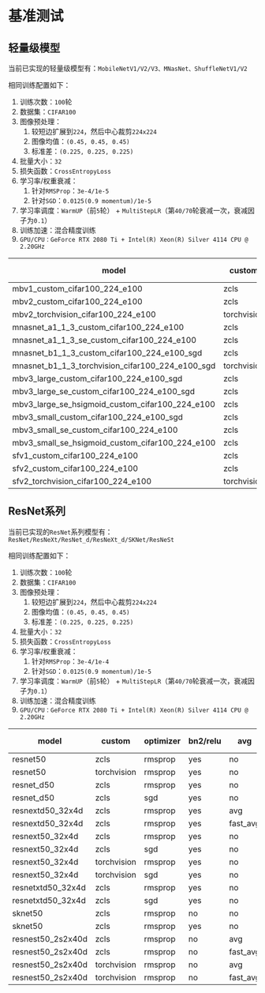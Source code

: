 
# 基准测试

## 轻量级模型

当前已实现的轻量级模型有：`MobileNetV1/V2/V3、MNasNet、ShuffleNetV1/V2`

相同训练配置如下：

1. 训练次数：`100`轮
2. 数据集：`CIFAR100`
3. 图像预处理：
   1. 较短边扩展到`224`，然后中心裁剪`224x224`
   2. 图像均值：`(0.45, 0.45, 0.45)`
   3. 标准差：`(0.225, 0.225, 0.225)`
4. 批量大小：`32`
5. 损失函数：`CrossEntropyLoss`
6. 学习率/权重衰减：
   1. 针对`RMSProp`：`3e-4/1e-5`
   2. 针对`SGD`：`0.0125(0.9 momentum)/1e-5`
7. 学习率调度：`WarmUP`（前`5`轮） + `MultiStepLR`（第`40/70`轮衰减一次，衰减因子为`0.1`）
8. 训练加速：混合精度训练
9.  `GPU/CPU：GeForce RTX 2080 Ti + Intel(R) Xeon(R) Silver 4114 CPU @ 2.20GHz`

<!-- <style type="text/css">
.tg  {border-collapse:collapse;border-spacing:0;}
.tg td{border-color:black;border-style:solid;border-width:1px;font-family:Arial, sans-serif;font-size:14px;
  overflow:hidden;padding:10px 5px;word-break:normal;}
.tg th{border-color:black;border-style:solid;border-width:1px;font-family:Arial, sans-serif;font-size:14px;
  font-weight:normal;overflow:hidden;padding:10px 5px;word-break:normal;}
.tg .tg-7btt{border-color:inherit;font-weight:bold;text-align:center;vertical-align:top}
.tg .tg-0pky{border-color:inherit;text-align:left;vertical-align:top}
.tg .tg-fymr{border-color:inherit;font-weight:bold;text-align:left;vertical-align:top}
</style> -->
<table class="tg">
<thead>
  <tr>
    <th class="tg-7btt">model</th>
    <th class="tg-7btt">custom</th>
    <th class="tg-7btt">optimizer</th>
    <th class="tg-7btt">top1 acc</th>
    <th class="tg-7btt">top5 acc</th>
    <th class="tg-7btt">model size(MB)</th>
    <th class="tg-7btt">gflops</th>
    <th class="tg-7btt">gpu infer(s)</th>
    <th class="tg-7btt">cpu infer(s)</th>
    <th class="tg-7btt">config/log</th>
  </tr>
</thead>
<tbody>
  <tr>
    <td class="tg-0pky">mbv1_custom_cifar100_224_e100</td>
    <td class="tg-0pky">zcls</td>
    <td class="tg-0pky">rmsprop</td>
    <td class="tg-0pky">66.474</td>
    <td class="tg-0pky">88.309</td>
    <td class="tg-0pky">12.625</td>
    <td class="tg-0pky">1.156</td>
    <td class="tg-fymr">*0.006</td>
    <td class="tg-fymr">*0.030</td>
    <td class="tg-0pky"><a href="https://cloud.zhujian.tech:9300/s/eJ5soxokHqDY9ni" target="_blank" rel="noopener noreferrer">link</a></td>
  </tr>
  <tr>
    <td class="tg-0pky">mbv2_custom_cifar100_224_e100</td>
    <td class="tg-0pky">zcls</td>
    <td class="tg-0pky">rmsprop</td>
    <td class="tg-0pky">69.069</td>
    <td class="tg-0pky">90.915</td>
    <td class="tg-0pky">8.972</td>
    <td class="tg-0pky">0.626</td>
    <td class="tg-0pky">0.009</td>
    <td class="tg-0pky">0.049</td>
    <td class="tg-0pky"><a href="https://cloud.zhujian.tech:9300/s/rPSjTiK2XdPwkPB" target="_blank" rel="noopener noreferrer">link</a></td>
  </tr>
  <tr>
    <td class="tg-0pky">mbv2_torchvision_cifar100_224_e100</td>
    <td class="tg-0pky">torchvision</td>
    <td class="tg-0pky">rmsprop</td>
    <td class="tg-0pky">68.940</td>
    <td class="tg-0pky">91.114</td>
    <td class="tg-0pky">8.972</td>
    <td class="tg-0pky">0.626</td>
    <td class="tg-0pky">0.008</td>
    <td class="tg-0pky">0.060</td>
    <td class="tg-0pky"><a href="https://cloud.zhujian.tech:9300/s/obJLoRRsoH8CJzT" target="_blank" rel="noopener noreferrer">link</a></td>
  </tr>
  <tr>
    <td class="tg-0pky">mnasnet_a1_1_3_custom_cifar100_224_e100</td>
    <td class="tg-0pky">zcls</td>
    <td class="tg-0pky">rmsprop</td>
    <td class="tg-0pky">67.762</td>
    <td class="tg-0pky">89.587</td>
    <td class="tg-0pky">14.811</td>
    <td class="tg-0pky">1.083</td>
    <td class="tg-0pky">0.009</td>
    <td class="tg-0pky">0.058</td>
    <td class="tg-0pky"><a href="https://cloud.zhujian.tech:9300/s/JkkRqw2j4NQjsGd" target="_blank" rel="noopener noreferrer">link</a></td>
  </tr>
  <tr>
    <td class="tg-0pky">mnasnet_a1_1_3_se_custom_cifar100_224_e100</td>
    <td class="tg-0pky">zcls</td>
    <td class="tg-0pky">rmsprop</td>
    <td class="tg-0pky">70.098</td>
    <td class="tg-fymr">*91.504</td>
    <td class="tg-0pky">65.567</td>
    <td class="tg-0pky">2.857</td>
    <td class="tg-0pky">0.015</td>
    <td class="tg-0pky">0.124</td>
    <td class="tg-0pky"><a href="https://cloud.zhujian.tech:9300/s/nKP2ExeiDrnR4N6" target="_blank" rel="noopener noreferrer">link</a></td>
  </tr>
  <tr>
    <td class="tg-0pky">mnasnet_b1_1_3_custom_cifar100_224_e100_sgd</td>
    <td class="tg-0pky">zcls</td>
    <td class="tg-0pky">sgd</td>
    <td class="tg-0pky">69.119</td>
    <td class="tg-0pky">89.687</td>
    <td class="tg-0pky">19.567</td>
    <td class="tg-0pky">1.080</td>
    <td class="tg-0pky">0.011</td>
    <td class="tg-0pky">0.062</td>
    <td class="tg-0pky"><a href="https://cloud.zhujian.tech:9300/s/2xR6RTmcj8Son9E" target="_blank" rel="noopener noreferrer">link</a></td>
  </tr>
  <tr>
    <td class="tg-0pky">mnasnet_b1_1_3_torchvision_cifar100_224_e100_sgd</td>
    <td class="tg-0pky">torchvision</td>
    <td class="tg-0pky">sgd</td>
    <td class="tg-0pky">69.119</td>
    <td class="tg-0pky">89.726</td>
    <td class="tg-0pky">19.567</td>
    <td class="tg-0pky">1.080</td>
    <td class="tg-0pky">0.009</td>
    <td class="tg-0pky">0.058</td>
    <td class="tg-0pky"><a href="https://cloud.zhujian.tech:9300/s/jdKcfs4tznERdHA" target="_blank" rel="noopener noreferrer">link</a></td>
  </tr>
  <tr>
    <td class="tg-0pky">mbv3_large_custom_cifar100_224_e100_sgd</td>
    <td class="tg-0pky">zcls</td>
    <td class="tg-0pky">sgd</td>
    <td class="tg-0pky">66.304</td>
    <td class="tg-0pky">88.349</td>
    <td class="tg-0pky">10.750</td>
    <td class="tg-0pky">0.453</td>
    <td class="tg-0pky">0.009</td>
    <td class="tg-0pky">0.040</td>
    <td class="tg-0pky"><a href="https://cloud.zhujian.tech:9300/s/SfmNT8E8an99xWa" target="_blank" rel="noopener noreferrer">link</a></td>
  </tr>
  <tr>
    <td class="tg-0pky">mbv3_large_se_custom_cifar100_224_e100_sgd</td>
    <td class="tg-0pky">zcls</td>
    <td class="tg-0pky">sgd</td>
    <td class="tg-0pky">68.031</td>
    <td class="tg-0pky">89.607</td>
    <td class="tg-0pky">16.493</td>
    <td class="tg-0pky">0.457</td>
    <td class="tg-0pky">0.010</td>
    <td class="tg-0pky">0.046</td>
    <td class="tg-0pky"><a href="https://cloud.zhujian.tech:9300/s/JttoQzK6X59fAdA" target="_blank" rel="noopener noreferrer">link</a></td>
  </tr>
  <tr>
    <td class="tg-0pky">mbv3_large_se_hsigmoid_custom_cifar100_224_e100</td>
    <td class="tg-0pky">zcls</td>
    <td class="tg-0pky">rmsprop</td>
    <td class="tg-0pky">68.151</td>
    <td class="tg-0pky">89.287</td>
    <td class="tg-0pky">16.493</td>
    <td class="tg-0pky">0.457</td>
    <td class="tg-0pky">0.010</td>
    <td class="tg-0pky">0.050</td>
    <td class="tg-0pky"><a href="https://cloud.zhujian.tech:9300/s/tm5ZL9qHrsC7s4W" target="_blank" rel="noopener noreferrer">link</a></td>
  </tr>
  <tr>
    <td class="tg-0pky">mbv3_small_custom_cifar100_224_e100_sgd</td>
    <td class="tg-0pky">zcls</td>
    <td class="tg-0pky">sgd</td>
    <td class="tg-0pky">66.364</td>
    <td class="tg-0pky">88.688</td>
    <td class="tg-fymr">*7.977</td>
    <td class="tg-0pky">0.445</td>
    <td class="tg-0pky">0.008</td>
    <td class="tg-0pky">0.042</td>
    <td class="tg-0pky"><a href="https://cloud.zhujian.tech:9300/s/j9t5bkn2XSX89eZ" target="_blank" rel="noopener noreferrer">link</a></td>
  </tr>
  <tr>
    <td class="tg-0pky">mbv3_small_se_custom_cifar100_224_e100</td>
    <td class="tg-0pky">zcls</td>
    <td class="tg-0pky">rmsprop</td>
    <td class="tg-0pky">67.891</td>
    <td class="tg-0pky">89.467</td>
    <td class="tg-0pky">13.719</td>
    <td class="tg-fymr">*0.450</td>
    <td class="tg-0pky">0.010</td>
    <td class="tg-0pky">0.054</td>
    <td class="tg-0pky"><a href="https://cloud.zhujian.tech:9300/s/eJ5soxokHqDY9ni" target="_blank" rel="noopener noreferrer">link</a></td>
  </tr>
  <tr>
    <td class="tg-0pky">mbv3_small_se_hsigmoid_custom_cifar100_224_e100</td>
    <td class="tg-0pky">zcls</td>
    <td class="tg-0pky">rmsprop</td>
    <td class="tg-0pky">68.411</td>
    <td class="tg-0pky">89.517</td>
    <td class="tg-0pky">13.719</td>
    <td class="tg-fymr">*0.450</td>
    <td class="tg-0pky">0.010</td>
    <td class="tg-0pky">0.044</td>
    <td class="tg-0pky"><a href="https://cloud.zhujian.tech:9300/s/FAHGmWCQkf587ea" target="_blank" rel="noopener noreferrer">link</a></td>
  </tr>
  <tr>
    <td class="tg-0pky">sfv1_custom_cifar100_224_e100</td>
    <td class="tg-0pky">zcls</td>
    <td class="tg-0pky">rmsprop</td>
    <td class="tg-fymr">*71.715</td>
    <td class="tg-0pky">91.334</td>
    <td class="tg-0pky">36.461</td>
    <td class="tg-0pky">2.608</td>
    <td class="tg-0pky">0.010</td>
    <td class="tg-0pky">0.062</td>
    <td class="tg-0pky"><a href="https://cloud.zhujian.tech:9300/s/osWkJZyst4wD8B8" target="_blank" rel="noopener noreferrer">link</a></td>
  </tr>
  <tr>
    <td class="tg-0pky">sfv2_custom_cifar100_224_e100</td>
    <td class="tg-0pky">zcls</td>
    <td class="tg-0pky">rmsprop</td>
    <td class="tg-0pky">70.457</td>
    <td class="tg-0pky">90.645</td>
    <td class="tg-0pky">27.356</td>
    <td class="tg-0pky">1.571</td>
    <td class="tg-0pky">0.013</td>
    <td class="tg-0pky">0.056</td>
    <td class="tg-0pky"><a href="https://cloud.zhujian.tech:9300/s/6Gbj9GfNc7tjM9c" target="_blank" rel="noopener noreferrer">link</a></td>
  </tr>
  <tr>
  <td class="tg-0pky">sfv2_torchvision_cifar100_224_e100</td>
  <td class="tg-0pky">torchvision</td>
  <td class="tg-0pky">rmsprop</td>
  <td class="tg-0pky">70.148</td>
  <td class="tg-0pky">91.314</td>
  <td class="tg-0pky">21.171</td>
  <td class="tg-0pky">1.178</td>
  <td class="tg-0pky">0.011</td>
  <td class="tg-0pky">0.062</td>
  <td class="tg-0pky"><a href="https://cloud.zhujian.tech:9300/s/cpeJREKmyRsxBko" target="_blank" rel="noopener noreferrer">link</a></td>
</tr>
</tbody>
</table>

## ResNet系列

当前已实现的`ResNet`系列模型有：`ResNet/ResNeXt/ResNet_d/ResNeXt_d/SKNet/ResNeSt`

相同训练配置如下：

1. 训练次数：`100`轮
2. 数据集：`CIFAR100`
3. 图像预处理：
   1. 较短边扩展到`224`，然后中心裁剪`224x224`
   2. 图像均值：`(0.45, 0.45, 0.45)`
   3. 标准差：`(0.225, 0.225, 0.225)`
4. 批量大小：`32`
5. 损失函数：`CrossEntropyLoss`
6. 学习率/权重衰减：
   1. 针对`RMSProp`：`3e-4/1e-4`
   2. 针对`SGD`：`0.0125(0.9 momentum)/1e-5`
7. 学习率调度：`WarmUP`（前`5`轮） + `MultiStepLR`（第`40/70`轮衰减一次，衰减因子为`0.1`）
8. 训练加速：混合精度训练
9. `GPU/CPU：GeForce RTX 2080 Ti + Intel(R) Xeon(R) Silver 4114 CPU @ 2.20GHz`

<!-- <style type="text/css">
.tg  {border-collapse:collapse;border-spacing:0;}
.tg td{border-color:black;border-style:solid;border-width:1px;font-family:Arial, sans-serif;font-size:14px;
  overflow:hidden;padding:10px 5px;word-break:normal;}
.tg th{border-color:black;border-style:solid;border-width:1px;font-family:Arial, sans-serif;font-size:14px;
  font-weight:normal;overflow:hidden;padding:10px 5px;word-break:normal;}
.tg .tg-7btt{border-color:inherit;font-weight:bold;text-align:center;vertical-align:top}
.tg .tg-amwm{font-weight:bold;text-align:center;vertical-align:top}
.tg .tg-0lax{text-align:left;vertical-align:top}
</style> -->
<table class="tg">
<thead>
  <tr>
    <th class="tg-7btt">model</th>
    <th class="tg-7btt">custom</th>
    <th class="tg-7btt">optimizer</th>
    <th class="tg-7btt">bn2/relu<br></th>
    <th class="tg-7btt">avg<br></th>
    <th class="tg-7btt">top1 acc</th>
    <th class="tg-7btt">top5 acc</th>
    <th class="tg-7btt">model size(MB)</th>
    <th class="tg-7btt">gflops</th>
    <th class="tg-7btt">gpu infer(s)</th>
    <th class="tg-7btt">cpu infer(s)</th>
    <th class="tg-amwm">config/log</th>
  </tr>
</thead>
<tbody>
  <tr>
    <td class="tg-0lax">resnet50<br></td>
    <td class="tg-0lax">zcls</td>
    <td class="tg-0lax">rmsprop</td>
    <td class="tg-0lax">yes<br></td>
    <td class="tg-0lax">no<br></td>
    <td class="tg-0lax">64.137</td>
    <td class="tg-0lax">88.858</td>
    <td class="tg-0lax">90.458</td>
    <td class="tg-0lax">8.219</td>
    <td class="tg-0lax">0.014</td>
    <td class="tg-0lax">0.106</td>
    <td class="tg-0lax"><a href="https://cloud.zhujian.tech:9300/s/xgSNccjgbYFoc6w" target="_blank" rel="noopener noreferrer">link</a></td>
  </tr>
  <tr>
    <td class="tg-0lax">resnet50</td>
    <td class="tg-0lax">torchvision</td>
    <td class="tg-0lax">rmsprop</td>
    <td class="tg-0lax">yes<br></td>
    <td class="tg-0lax">no<br></td>
    <td class="tg-0lax">64.716</td>
    <td class="tg-0lax">88.648</td>
    <td class="tg-0lax">90.458</td>
    <td class="tg-0lax">8.219</td>
    <td class="tg-0lax">0.009</td>
    <td class="tg-0lax">0.110</td>
    <td class="tg-0lax"><a href="https://cloud.zhujian.tech:9300/s/gESKNm5E9XZnsbF" target="_blank" rel="noopener noreferrer">link</a></td>
  </tr>
  <tr>
    <td class="tg-0lax">resnet_d50</td>
    <td class="tg-0lax">zcls</td>
    <td class="tg-0lax">rmsprop</td>
    <td class="tg-0lax">yes<br></td>
    <td class="tg-0lax">no<br></td>
    <td class="tg-0lax">70.607</td>
    <td class="tg-0lax">92.492</td>
    <td class="tg-0lax">90.531</td>
    <td class="tg-0lax">8.703</td>
    <td class="tg-0lax">0.010</td>
    <td class="tg-0lax">0.090</td>
    <td class="tg-0lax"><a href="https://cloud.zhujian.tech:9300/s/x6jaK2FLFX333i9" target="_blank" rel="noopener noreferrer">link</a></td>
  </tr>
  <tr>
    <td class="tg-0lax">resnet_d50</td>
    <td class="tg-0lax">zcls</td>
    <td class="tg-0lax">sgd</td>
    <td class="tg-0lax">yes<br></td>
    <td class="tg-0lax">no<br></td>
    <td class="tg-0lax">71.615</td>
    <td class="tg-0lax">91.673</td>
    <td class="tg-0lax">90.531</td>
    <td class="tg-0lax">8.703</td>
    <td class="tg-0lax">0.010</td>
    <td class="tg-0lax">0.120</td>
    <td class="tg-0lax"><a href="https://cloud.zhujian.tech:9300/s/XpDP7e5CBPJrAb6" target="_blank" rel="noopener noreferrer">link</a></td>
  </tr>
  <tr>
    <td class="tg-0lax">resnextd50_32x4d</td>
    <td class="tg-0lax">zcls</td>
    <td class="tg-0lax">rmsprop</td>
    <td class="tg-0lax">yes<br></td>
    <td class="tg-0lax">avg<br></td>
    <td class="tg-0lax">67.812</td>
    <td class="tg-0lax">90.905</td>
    <td class="tg-0lax">88.443</td>
    <td class="tg-0lax">8.776</td>
    <td class="tg-0lax">0.016</td>
    <td class="tg-0lax">0.088</td>
    <td class="tg-0lax"><a href="https://cloud.zhujian.tech:9300/s/aRzFfg5iP6A9ENj" target="_blank" rel="noopener noreferrer">link</a></td>
  </tr>
  <tr>
    <td class="tg-0lax">resnextd50_32x4d</td>
    <td class="tg-0lax">zcls</td>
    <td class="tg-0lax">rmsprop</td>
    <td class="tg-0lax">yes<br></td>
    <td class="tg-0lax">fast_avg<br></td>
    <td class="tg-0lax">70.138</td>
    <td class="tg-0lax">92.103</td>
    <td class="tg-0lax">88.443</td>
    <td class="tg-0lax">8.516</td>
    <td class="tg-0lax">0.013</td>
    <td class="tg-0lax">0.088</td>
    <td class="tg-0lax"><a href="https://cloud.zhujian.tech:9300/s/7dfjbpToMek7Q2L" target="_blank" rel="noopener noreferrer">link</a></td>
  </tr>
  <tr>
    <td class="tg-0lax">resnext50_32x4d</td>
    <td class="tg-0lax">zcls</td>
    <td class="tg-0lax">rmsprop</td>
    <td class="tg-0lax">yes<br></td>
    <td class="tg-0lax">no<br></td>
    <td class="tg-0lax">69.888</td>
    <td class="tg-0lax">91.673</td>
    <td class="tg-0lax">88.443</td>
    <td class="tg-0lax">8.516</td>
    <td class="tg-0lax">0.013</td>
    <td class="tg-0lax">0.089</td>
    <td class="tg-0lax"><a href="https://cloud.zhujian.tech:9300/s/7b3etLXzHeKo4ZR" target="_blank" rel="noopener noreferrer">link</a></td>
  </tr>
  <tr>
    <td class="tg-0lax">resnext50_32x4d</td>
    <td class="tg-0lax">zcls</td>
    <td class="tg-0lax">sgd</td>
    <td class="tg-0lax">yes<br></td>
    <td class="tg-0lax">no<br></td>
    <td class="tg-0lax">62.380</td>
    <td class="tg-0lax">86.302</td>
    <td class="tg-0lax">88.443</td>
    <td class="tg-0lax">8.516</td>
    <td class="tg-0lax">0.013</td>
    <td class="tg-0lax">0.087</td>
    <td class="tg-0lax"><a href="https://cloud.zhujian.tech:9300/s/3ajREQkkK45bG7W" target="_blank" rel="noopener noreferrer">link</a></td>
  </tr>
  <tr>
    <td class="tg-0lax">resnext50_32x4d</td>
    <td class="tg-0lax">torchvision</td>
    <td class="tg-0lax">rmsprop</td>
    <td class="tg-0lax">yes<br></td>
    <td class="tg-0lax">no<br></td>
    <td class="tg-0lax">67.572</td>
    <td class="tg-0lax">91.024</td>
    <td class="tg-0lax">88.443</td>
    <td class="tg-0lax">8.515</td>
    <td class="tg-0lax">0.013</td>
    <td class="tg-0lax">0.090</td>
    <td class="tg-0lax"><a href="https://cloud.zhujian.tech:9300/s/GFQ4ZAQeiXdtrCd" target="_blank" rel="noopener noreferrer">link</a></td>
  </tr>
  <tr>
    <td class="tg-0lax">resnext50_32x4d</td>
    <td class="tg-0lax">torchvision</td>
    <td class="tg-0lax">sgd</td>
    <td class="tg-0lax">yes<br></td>
    <td class="tg-0lax">no<br></td>
    <td class="tg-0lax">62.151</td>
    <td class="tg-0lax">86.102</td>
    <td class="tg-0lax">88.443</td>
    <td class="tg-0lax">8.515</td>
    <td class="tg-0lax">0.013</td>
    <td class="tg-0lax">0.096</td>
    <td class="tg-0lax"><a href="https://cloud.zhujian.tech:9300/s/b7Efx6s5PYg2Hjg" target="_blank" rel="noopener noreferrer">link</a></td>
  </tr>
  <tr>
    <td class="tg-0lax">resnetxtd50_32x4d</td>
    <td class="tg-0lax">zcls</td>
    <td class="tg-0lax">rmsprop</td>
    <td class="tg-0lax">yes<br></td>
    <td class="tg-0lax">no<br></td>
    <td class="tg-0lax">*71.655</td>
    <td class="tg-0lax">92.412</td>
    <td class="tg-0lax">88.443</td>
    <td class="tg-0lax">8.516</td>
    <td class="tg-0lax">0.014</td>
    <td class="tg-0lax">0.088</td>
    <td class="tg-0lax"><a href="https://cloud.zhujian.tech:9300/s/zpCKpMHzckzAo4D" target="_blank" rel="noopener noreferrer">link</a></td>
  </tr>
  <tr>
    <td class="tg-0lax">resnetxtd50_32x4d</td>
    <td class="tg-0lax">zcls<br></td>
    <td class="tg-0lax">sgd</td>
    <td class="tg-0lax">yes<br></td>
    <td class="tg-0lax">no<br></td>
    <td class="tg-0lax">71.366</td>
    <td class="tg-0lax">91.404</td>
    <td class="tg-0lax">88.443</td>
    <td class="tg-0lax">8.515</td>
    <td class="tg-0lax">0.027</td>
    <td class="tg-0lax">0.089</td>
    <td class="tg-0lax"><a href="https://cloud.zhujian.tech:9300/s/BwtCx5JmJtePjSt" target="_blank" rel="noopener noreferrer">link</a></td>
  </tr>
  <tr>
    <td class="tg-0lax">sknet50</td>
    <td class="tg-0lax">zcls</td>
    <td class="tg-0lax">rmsprop</td>
    <td class="tg-0lax">no</td>
    <td class="tg-0lax">no<br></td>
    <td class="tg-0lax">69.978</td>
    <td class="tg-0lax">92.153</td>
    <td class="tg-0lax">/</td>
    <td class="tg-0lax">/</td>
    <td class="tg-0lax">/</td>
    <td class="tg-0lax">/</td>
    <td class="tg-0lax">/</td>
  </tr>
  <tr>
    <td class="tg-0lax">sknet50</td>
    <td class="tg-0lax">zcls</td>
    <td class="tg-0lax">rmsprop</td>
    <td class="tg-0lax">yes<br></td>
    <td class="tg-0lax">no<br></td>
    <td class="tg-0lax">70.397</td>
    <td class="tg-0lax">92.382</td>
    <td class="tg-0lax">88.443</td>
    <td class="tg-0lax">8.515</td>
    <td class="tg-0lax">0.014</td>
    <td class="tg-0lax">0.088</td>
    <td class="tg-0lax"><a href="https://cloud.zhujian.tech:9300/s/X5igYtFJH8A8xMx" target="_blank" rel="noopener noreferrer">link</a></td>
  </tr>
  <tr>
    <td class="tg-0lax">resnest50_2s2x40d</td>
    <td class="tg-0lax">zcls</td>
    <td class="tg-0lax">rmsprop</td>
    <td class="tg-0lax">no<br></td>
    <td class="tg-0lax">avg<br></td>
    <td class="tg-0lax">68.760</td>
    <td class="tg-0lax">91.444</td>
    <td class="tg-0lax">92.936</td>
    <td class="tg-0lax">8.789</td>
    <td class="tg-0lax">0.025</td>
    <td class="tg-0lax">0.117</td>
    <td class="tg-0lax"><a href="https://cloud.zhujian.tech:9300/s/c6kcAx5mEzwsiTt" target="_blank" rel="noopener noreferrer">link</a></td>
  </tr>
  <tr>
    <td class="tg-0lax">resnest50_2s2x40d</td>
    <td class="tg-0lax">zcls</td>
    <td class="tg-0lax">rmsprop</td>
    <td class="tg-0lax">no<br></td>
    <td class="tg-0lax">fast_avg<br></td>
    <td class="tg-0lax">71.256</td>
    <td class="tg-0lax">92.742</td>
    <td class="tg-0lax">92.936</td>
    <td class="tg-0lax">8.789</td>
    <td class="tg-0lax">0.022</td>
    <td class="tg-0lax">0.124</td>
    <td class="tg-0lax"><a href="https://cloud.zhujian.tech:9300/s/C4f3nejFfKpQjpi" target="_blank" rel="noopener noreferrer">link</a></td>
  </tr>
  <tr>
    <td class="tg-0lax">resnest50_2s2x40d</td>
    <td class="tg-0lax">torchvision</td>
    <td class="tg-0lax">rmsprop</td>
    <td class="tg-0lax">no<br></td>
    <td class="tg-0lax">avg<br></td>
    <td class="tg-0lax">69.069</td>
    <td class="tg-0lax">91.554</td>
    <td class="tg-0lax">95.748</td>
    <td class="tg-0lax">10.418</td>
    <td class="tg-0lax">0.021</td>
    <td class="tg-0lax">0.131</td>
    <td class="tg-0lax"><a href="https://cloud.zhujian.tech:9300/s/A3C5DxxrQMapLaS" target="_blank" rel="noopener noreferrer">link</a></td>
  </tr>
  <tr>
    <td class="tg-0lax">resnest50_2s2x40d</td>
    <td class="tg-0lax">torchvision</td>
    <td class="tg-0lax">rmsprop</td>
    <td class="tg-0lax">no<br></td>
    <td class="tg-0lax">fast_avg<br></td>
    <td class="tg-0lax">71.526</td>
    <td class="tg-0lax">*92.921</td>
    <td class="tg-0lax">95.748</td>
    <td class="tg-0lax">8.787</td>
    <td class="tg-0lax">0.021</td>
    <td class="tg-0lax">0.132</td>
    <td class="tg-0lax"><a href="https://cloud.zhujian.tech:9300/s/yb5wHXpZZ23RCJo" target="_blank" rel="noopener noreferrer">link</a></td>
  </tr>
</tbody>
</table>